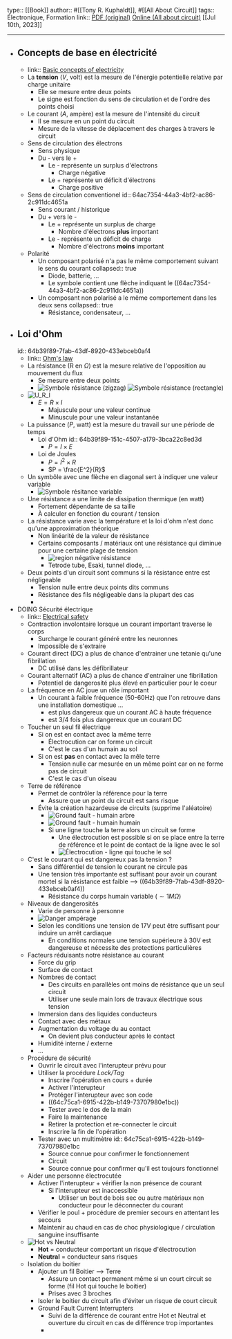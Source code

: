 type:: [[Book]]
author:: #[[Tony R. Kuphaldt]], #[[All About Circuit]]
tags:: Électronique, Formation
link:: [PDF (original)](http://www.ibiblio.org/kuphaldt/electricCircuits/DC/index.html)  [Online (All about circuit)](https://www.allaboutcircuits.com/textbook/direct-current/)
[[Jul 10th, 2023]]
***

- ## Concepts de base en électricité
	- link:: [Basic concepts of electricity](https://www.allaboutcircuits.com/textbook/direct-current/chpt-1)
	- La **tension** ($V$, volt) est la mesure de l'énergie potentielle relative par charge unitaire
		- Elle se mesure entre deux points
		- Le signe est fonction du sens de circulation et de l'ordre des points choisi
	- Le courant ($A$, ampère) est la mesure de l'intensité du circuit
		- Il se mesure en un point du circuit
		- Mesure de la vitesse de déplacement des charges à travers le circuit
	- Sens de circulation des électrons
		- Sens physique
		- Du - vers le +
			- Le - représente un surplus d'électrons
				- Charge négative
			- Le + représente un déficit d'électrons
				- Charge positive
	- Sens de circulation conventionel
	  id:: 64ac7354-44a3-4bf2-ac86-2c911dc4651a
		- Sens courant / historique
		- Du + vers le -
			- Le + représente un surplus de charge
				- Nombre d'électrons **plus** important
			- Le - représente un déficit de charge
				- Nombre d'électrons **moins** important
	- Polarité
		- Un composant polarisé n'a pas le même comportement suivant le sens du courant
		  collapsed:: true
			- Diode, batterie, ...
			- Le symbole contient une flèche indiquant le ((64ac7354-44a3-4bf2-ac86-2c911dc4651a))
		- Un composant non polarisé a le même comportement dans les deux sens
		  collapsed:: true
			- Résistance, condensateur, ...
- ## Loi d'Ohm
  id:: 64b39f89-7fab-43df-8920-433ebceb0af4
	- link:: [Ohm's law](https://www.allaboutcircuits.com/textbook/direct-current/chpt-2/)
	- La résistance (R en $Ω$) est la mesure relative de l'opposition au mouvement du flux
		- Se mesure entre deux points
		- ![Symbole résistance (zigzag)](https://www.allaboutcircuits.com/uploads/articles/resistor-symbol-zig-zag.jpg) ![Symbole résistance (rectangle)](https://www.allaboutcircuits.com/uploads/articles/rectangular-box-resistor-schematic-symbol.jpg)
	- ![U_R_I](https://www.allaboutcircuits.com/uploads/articles/units-measurement-electrical-current.png)
		- $E = R \times I$
			- Majuscule pour une valeur continue
			- Minuscule pour une valeur instantanée
	- La puissance ($P$, watt) est la mesure du travail sur une période de temps
		- Loi d'Ohm
		  id:: 64b39f89-151c-4507-a179-3bca22c8ed3d
			- $P = I \times E$
		- Loi de Joules
			- $P = I^2 \times R$
			- $P = \frac{E^2}{R}$
	- Un symbôle avec une flèche en diagonal sert à indiquer une valeur variable
		- ![Symbole résitance variable](https://www.allaboutcircuits.com/uploads/articles/variable-resistance-resistors.jpg)
	- Une résistance a une limite de dissipation thermique (en watt)
		- Fortement dépendante de sa taille
		- À calculer en fonction du courant / tension
	- La résistance varie avec la température et la loi d'ohm n'est donc qu'une approximation théorique
		- Non linéarité de la valeur de résistance
		- Certains composants / matériaux ont une résistance qui diminue pour une certaine plage de tension
			- ![region négative résistance](https://www.allaboutcircuits.com/uploads/articles/region-of-negative-resistance.jpg)
			- Tetrode tube, Esaki, tunnel diode, ...
	- Deux points d'un circuit sont communs si la résistance entre est négligeable
		- Tension nulle entre deux points dits communs
		- Résistance des fils négligeable dans la plupart des cas
		-
- DOING Sécurité électrique
	- link:: [Electrical safety](https://www.allaboutcircuits.com/textbook/direct-current/chpt-3)
	- Contraction involontaire lorsque un courant important traverse le corps
		- Surcharge le courant généré entre les neuronnes
		- Impossible de s'extraire
	- Courant direct (DC) a plus de chance d'entrainer une tetanie qu'une fibrillation
		- DC utilisé dans les défibrillateur
	- Courant alternatif (AC) a plus de chance d'entrainer une fibrillation
		- Potentiel de dangerosité plus élevé en particulier pour le coeur
	- La fréquence en AC joue un rôle important
		- Un courant à faible fréquence (50-60Hz) que l'on retrouve dans une installation domestique ...
			- est plus dangereux que un courant AC à haute fréquence
			- est 3/4 fois plus dangereux que un courant DC
	- Toucher un seul fil électrique
		- Si on est en contact avec la même terre
			- Électrocution car on forme un circuit
			- C'est le cas d'un humain au sol
		- Si on est **pas** en contact avec la mêle terre
			- Tension nulle car mesurée en un même point car on ne forme pas de circuit
			- C'est le cas d'un oiseau
	- Terre de référence
		- Permet de contrôler la référence pour la terre
			- Assure que un point du circuit est sans risque
		- Évite la création hazardeuse de circuits (supprime l'aléatoire)
			- ![Ground fault - humain arbre](https://www.allaboutcircuits.com/uploads/articles/high-voltage-power-accidental-ground-path.jpg)
			- ![Ground fault - humain humain](https://www.allaboutcircuits.com/uploads/articles/high-voltage-power-two-persons-getting-shocked.jpg)
			- Si une ligne touche la terre alors un circuit se forme
				- Une électrocution est possible si on se place entre la terre de référence et le point de contact de la ligne avec le sol
				- ![Électrocution - ligne qui touche le sol](https://www.allaboutcircuits.com/uploads/articles/deadly-voltage-across-the-body-through-both-legs-image2.jpg)
	- C'est le courant qui est dangereux pas la tension ?
		- Sans différentiel de tension le courant ne circule pas
		- Une tension très importante est suffisant pour avoir un courant mortel si la résistance est faible --> ((64b39f89-7fab-43df-8920-433ebceb0af4))
			- Résistance du corps humain variable ($\sim 1MΩ$)
	- Niveaux de dangerosités
		- Varie de personne à personne
		- ![Danger ampérage](https://www.allaboutcircuits.com/uploads/articles/electricity-body-effects-table.jpg)
		- Selon les conditions une tension de 17V peut être suffisant pour induire un arrêt cardiaque
			- En conditions normales une tension supérieure à 30V est dangereuse et nécessite des protections particulières
	- Facteurs réduisants notre résistance au courant
		- Force du grip
		- Surface de contact
		- Nombres de contact
			- Des circuits en parallèles ont moins de résistance que un seul circuit
			- Utiliser une seule main lors de travaux électrique sous tension
		- Immersion dans des liquides conducteurs
		- Contact avec des métaux
		- Augmentation du voltage du au contact
			- On devient plus conducteur après le contact
		- Humidité interne / externe
		- ...
	- Procédure de sécurité
		- Ouvrir le circuit avec l'interupteur prévu pour
		- Utiliser la procédure *Lock/Tag*
			- Inscrire l'opération en cours + durée
			- Activer l'interupteur
			- Protéger l'interupteur avec son code
			- ((64c75ca1-6915-422b-b149-73707980e1bc))
			- Tester avec le dos de la main
			- Faire la maintenance
			- Retirer la protection et re-connecter le circuit
			- Inscrire la fin de l'opération
		- Tester avec un multimètre
		  id:: 64c75ca1-6915-422b-b149-73707980e1bc
			- Source connue pour confirmer le fonctionnement
			- Circuit
			- Source connue pour confirmer qu'il est toujours fonctionnel
	- Aider une personne électrocutée
		- Activer l'interupteur + vérifier la non présence de courant
			- Si l'interupteur est inaccessible
				- Utiliser un bout de bois sec ou autre matériaux non conducteur pour le déconnecter du courant
		- Vérifier le poul + procédure de premier secours en attentant les secours
		- Maintenir au chaud en cas de choc physiologique / circulation sanguine insuffisante
	- ![Hot vs Neutral](https://www.allaboutcircuits.com/uploads/articles/two-wire-electrical-power-system-image1.jpg)
		- **Hot** = conducteur comportant un risque d'électrocution
		- **Neutral** = conducteur sans risques
	- Isolation du boitier
		- Ajouter un fil Boitier --> Terre
			- Assure un contact permanent même si un court circuit se forme (fil Hot qui touche le boitier)
			- Prises avec 3 broches
		- Isoler le boitier du circuit afin d'éviter un risque de court circuit
		- Ground Fault Current Interrupters
			- Suivi de la différence de courant entre Hot et Neutral et ouverture du circuit en cas de différence trop importantes
			-
